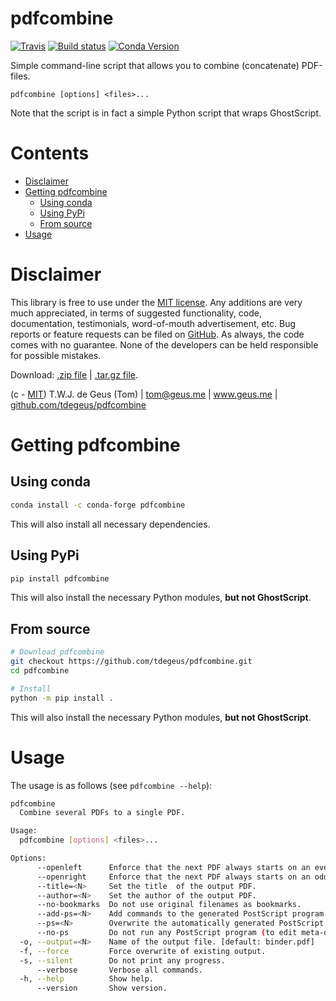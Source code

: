 # pdfcombine

[![Travis](https://travis-ci.org/tdegeus/pdfcombine.svg?branch=master)](https://travis-ci.org/tdegeus/pdfcombine)
[![Build status](https://ci.appveyor.com/api/projects/status/d0v6sudee1m7iuvh?svg=true)](https://ci.appveyor.com/project/tdegeus/pdfcombine)
[![Conda Version](https://img.shields.io/conda/vn/conda-forge/pdfcombine.svg)](https://anaconda.org/conda-forge/pdfcombine)


Simple command-line script that allows you to combine (concatenate) PDF-files.

```none
pdfcombine [options] <files>...
```

Note that the script is in fact a simple Python script that wraps GhostScript. 

# Contents

<!-- MarkdownTOC -->

- [Disclaimer](#disclaimer)
- [Getting pdfcombine](#getting-pdfcombine)
  - [Using conda](#using-conda)
  - [Using PyPi](#using-pypi)
  - [From source](#from-source)
- [Usage](#usage)

<!-- /MarkdownTOC -->

# Disclaimer

This library is free to use under the [MIT license](https://github.com/tdegeus/pdfcombine/blob/master/LICENSE). Any additions are very much appreciated, in terms of suggested functionality, code, documentation, testimonials, word-of-mouth advertisement, etc. Bug reports or feature requests can be filed on [GitHub](https://github.com/tdegeus/pdfcombine). As always, the code comes with no guarantee. None of the developers can be held responsible for possible mistakes.

Download: [.zip file](https://github.com/tdegeus/pdfcombine/zipball/master) | [.tar.gz file](https://github.com/tdegeus/pdfcombine/tarball/master).

(c - [MIT](https://github.com/tdegeus/pdfcombine/blob/master/LICENSE)) T.W.J. de Geus (Tom) | tom@geus.me | www.geus.me | [github.com/tdegeus/pdfcombine](https://github.com/tdegeus/pdfcombine)

# Getting pdfcombine

## Using conda

```bash
conda install -c conda-forge pdfcombine
```

This will also install all necessary dependencies.

## Using PyPi

```bash
pip install pdfcombine
```

This will also install the necessary Python modules, **but not GhostScript**.

## From source

```bash
# Download pdfcombine
git checkout https://github.com/tdegeus/pdfcombine.git
cd pdfcombine

# Install
python -m pip install .
```

This will also install the necessary Python modules, **but not GhostScript**.

# Usage

The usage is as follows (see `pdfcombine --help`):

```bash
pdfcombine
  Combine several PDFs to a single PDF.

Usage:
  pdfcombine [options] <files>...

Options:
      --openleft      Enforce that the next PDF always starts on an even page.
      --openright     Enforce that the next PDF always starts on an odd page.
      --title=<N>     Set the title  of the output PDF.
      --author=<N>    Set the author of the output PDF.
      --no-bookmarks  Do not use original filenames as bookmarks.
      --add-ps=<N>    Add commands to the generated PostScript program (inspect using '--verbose').
      --ps=<N>        Overwrite the automatically generated PostScript program.
      --no-ps         Do not run any PostScript program (to edit meta-data).
  -o, --output=<N>    Name of the output file. [default: binder.pdf]
  -f, --force         Force overwrite of existing output.
  -s, --silent        Do not print any progress.
      --verbose       Verbose all commands.
  -h, --help          Show help.
      --version       Show version.
```
